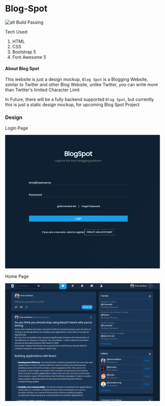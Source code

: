 # Blog-Spot

![alt Build Passing](https://github.com/khan-asfi-reza/Blog-Spot/workflows/Jekyll%20site%20CI/badge.svg)

Tech Used:

1. HTML
2. CSS
3. Bootstrap 5
4. Font Awesome 5


#### About Blog Spot

This website is just a design mockup, `Blog Spot` is a Blogging Website, similar to Twitter and other Blog Website, unlike Twitter, you can write more than Twitter's limited Character Limit

In Future, there will be a fully backend supported `Blog Spot`, but currently this is just a static design mockup, for upcoming Blog Spot Project


### Design


Login Page

![alt Login Page](https://github.com/khan-asfi-reza/Blog-Spot/blob/master/design/login.PNG)

Home Page

![alt Login Page](https://github.com/khan-asfi-reza/Blog-Spot/blob/master/design/home.PNG)